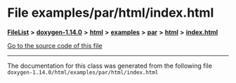 

# File examples/par/html/index.html



[**FileList**](files.md) **>** [**doxygen-1.14.0**](dir_9d5bad020669189c90cda983471be5d0.md) **>** [**html**](dir_05d1fd8a7cdd04f638f8b23196de02e2.md) **>** [**examples**](dir_aa52e73a32d193037813a53dcfe817b6.md) **>** [**par**](dir_c8b798a43187d84976dc806f569b1db6.md) **>** [**html**](dir_2ef3e09af6789b4035e7e18bdb53680e.md) **>** [**index.html**](examples_2par_2html_2index_8html.md)

[Go to the source code of this file](examples_2par_2html_2index_8html_source.md)





































































------------------------------
The documentation for this class was generated from the following file `doxygen-1.14.0/html/examples/par/html/index.html`

